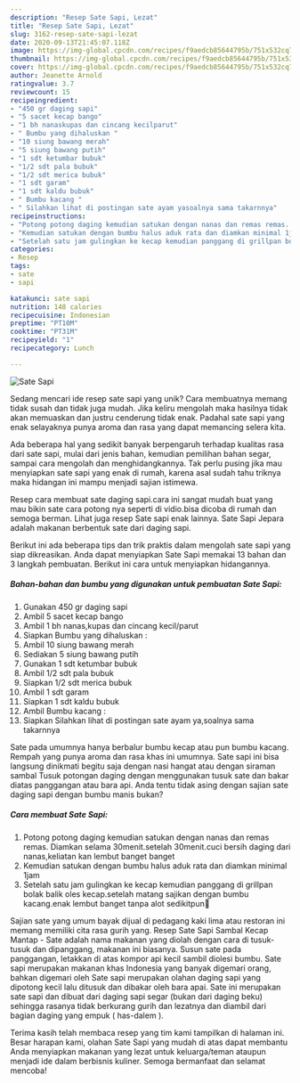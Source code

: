 ```yaml
---
description: "Resep Sate Sapi, Lezat"
title: "Resep Sate Sapi, Lezat"
slug: 3162-resep-sate-sapi-lezat
date: 2020-09-13T21:45:07.118Z
image: https://img-global.cpcdn.com/recipes/f9aedcb85644795b/751x532cq70/sate-sapi-foto-resep-utama.jpg
thumbnail: https://img-global.cpcdn.com/recipes/f9aedcb85644795b/751x532cq70/sate-sapi-foto-resep-utama.jpg
cover: https://img-global.cpcdn.com/recipes/f9aedcb85644795b/751x532cq70/sate-sapi-foto-resep-utama.jpg
author: Jeanette Arnold
ratingvalue: 3.7
reviewcount: 15
recipeingredient:
- "450 gr daging sapi"
- "5 sacet kecap bango"
- "1 bh nanaskupas dan cincang kecilparut"
- " Bumbu yang dihaluskan "
- "10 siung bawang merah"
- "5 siung bawang putih"
- "1 sdt ketumbar bubuk"
- "1/2 sdt pala bubuk"
- "1/2 sdt merica bubuk"
- "1 sdt garam"
- "1 sdt kaldu bubuk"
- " Bumbu kacang "
- " Silahkan lihat di postingan sate ayam yasoalnya sama takarnnya"
recipeinstructions:
- "Potong potong daging kemudian satukan dengan nanas dan remas remas. Diamkan selama 30menit.setelah 30menit.cuci bersih daging dari nanas,keliatan kan lembut banget banget"
- "Kemudian satukan dengan bumbu halus aduk rata dan diamkan minimal 1jam"
- "Setelah satu jam gulingkan ke kecap kemudian panggang di grillpan bolak balik oles kecap.setelah matang sajikan dengan bumbu kacang.enak lembut banget tanpa alot sedikitpun🤤"
categories:
- Resep
tags:
- sate
- sapi

katakunci: sate sapi 
nutrition: 148 calories
recipecuisine: Indonesian
preptime: "PT10M"
cooktime: "PT31M"
recipeyield: "1"
recipecategory: Lunch

---
```



![Sate Sapi](https://img-global.cpcdn.com/recipes/f9aedcb85644795b/751x532cq70/sate-sapi-foto-resep-utama.jpg)

Sedang mencari ide resep sate sapi yang unik? Cara membuatnya memang tidak susah dan tidak juga mudah. Jika keliru mengolah maka hasilnya tidak akan memuaskan dan justru cenderung tidak enak. Padahal sate sapi yang enak selayaknya punya aroma dan rasa yang dapat memancing selera kita.

Ada beberapa hal yang sedikit banyak berpengaruh terhadap kualitas rasa dari sate sapi, mulai dari jenis bahan, kemudian pemilihan bahan segar, sampai cara mengolah dan menghidangkannya. Tak perlu pusing jika mau menyiapkan sate sapi yang enak di rumah, karena asal sudah tahu triknya maka hidangan ini mampu menjadi sajian istimewa.

Resep cara membuat sate daging sapi.cara ini sangat mudah buat yang mau bikin sate cara potong nya seperti di vidio.bisa dicoba di rumah dan semoga berman. Lihat juga resep Sate sapi enak lainnya. Sate Sapi Jepara adalah makanan berbentuk sate dari daging sapi.


Berikut ini ada beberapa tips dan trik praktis dalam mengolah sate sapi yang siap dikreasikan. Anda dapat menyiapkan Sate Sapi memakai 13 bahan dan 3 langkah pembuatan. Berikut ini cara untuk menyiapkan hidangannya.

<!--inarticleads1-->

##### Bahan-bahan dan bumbu yang digunakan untuk pembuatan Sate Sapi:

1. Gunakan 450 gr daging sapi
1. Ambil 5 sacet kecap bango
1. Ambil 1 bh nanas,kupas dan cincang kecil/parut
1. Siapkan  Bumbu yang dihaluskan :
1. Ambil 10 siung bawang merah
1. Sediakan 5 siung bawang putih
1. Gunakan 1 sdt ketumbar bubuk
1. Ambil 1/2 sdt pala bubuk
1. Siapkan 1/2 sdt merica bubuk
1. Ambil 1 sdt garam
1. Siapkan 1 sdt kaldu bubuk
1. Ambil  Bumbu kacang :
1. Siapkan  Silahkan lihat di postingan sate ayam ya,soalnya sama takarnnya


Sate pada umumnya hanya berbalur bumbu kecap atau pun bumbu kacang. Rempah yang punya aroma dan rasa khas ini umumnya. Sate sapi ini bisa langsung dinikmati begitu saja dengan nasi hangat atau dengan siraman sambal Tusuk potongan daging dengan menggunakan tusuk sate dan bakar diatas panggangan atau bara api. Anda tentu tidak asing dengan sajian sate daging sapi dengan bumbu manis bukan? 

<!--inarticleads2-->

##### Cara membuat Sate Sapi:

1. Potong potong daging kemudian satukan dengan nanas dan remas remas. Diamkan selama 30menit.setelah 30menit.cuci bersih daging dari nanas,keliatan kan lembut banget banget
1. Kemudian satukan dengan bumbu halus aduk rata dan diamkan minimal 1jam
1. Setelah satu jam gulingkan ke kecap kemudian panggang di grillpan bolak balik oles kecap.setelah matang sajikan dengan bumbu kacang.enak lembut banget tanpa alot sedikitpun🤤


Sajian sate yang umum bayak dijual di pedagang kaki lima atau restoran ini memang memiliki cita rasa gurih yang. Resep Sate Sapi Sambal Kecap Mantap - Sate adalah nama makanan yang diolah dengan cara di tusuk-tusuk dan dipanggang, makanan ini biasanya. Susun sate pada panggangan, letakkan di atas kompor api kecil sambil diolesi bumbu. Sate sapi merupakan makanan khas Indonesia yang banyak digemari orang, bahkan digemari oleh Sate sapi merupakan olahan daging sapi yang dipotong kecil lalu ditusuk dan dibakar oleh bara apai. Sate ini merupakan sate sapi dan dibuat dari daging sapi segar (bukan dari daging beku) sehingga rasanya tidak berkurang gurih dan lezatnya dan diambil dari bagian daging yang empuk ( has-dalem ). 

Terima kasih telah membaca resep yang tim kami tampilkan di halaman ini. Besar harapan kami, olahan Sate Sapi yang mudah di atas dapat membantu Anda menyiapkan makanan yang lezat untuk keluarga/teman ataupun menjadi ide dalam berbisnis kuliner. Semoga bermanfaat dan selamat mencoba!
